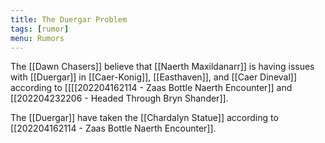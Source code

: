 ```yaml
---
title: The Duergar Problem
tags: [rumor]
menu: Rumors
---
```


The [[Dawn Chasers]] believe that [[Naerth Maxildanarr]] is having issues with [[Duergar]] in [[Caer-Konig]], [[Easthaven]], and [[Caer Dineval]] according to [[[[202204162114 - Zaas Bottle Naerth Encounter]] and [[202204232206 - Headed Through Bryn Shander]].

The [[Duergar]] have taken the [[Chardalyn Statue]] according to [[202204162114 - Zaas Bottle Naerth Encounter]].